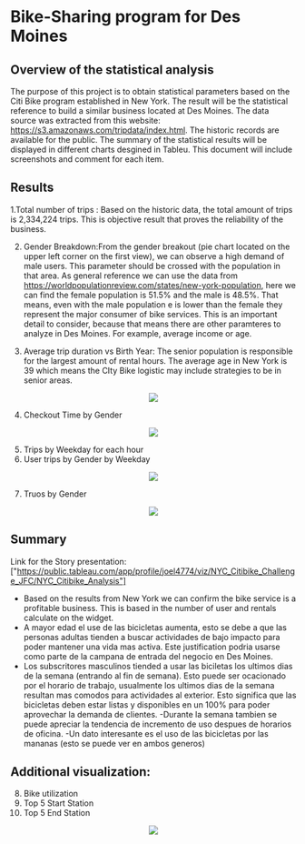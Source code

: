 # Bike-Sharing program for Des Moines

## Overview of the statistical analysis

The purpose of this project is to obtain statistical parameters based on the Citi Bike program established in New York. The result will be the statistical reference to build a similar business located at Des Moines. 
The data source was extracted from this website: https://s3.amazonaws.com/tripdata/index.html. The historic records are available for the public. 
The summary of the statistical results will be displayed in different charts desgined in Tableu. This document will include screenshots and comment for each item. 

## Results

1.Total number of trips : Based on the historic data, the total amount of trips is 2,334,224 trips. This is objective result that proves the reliability of the business. 

2. Gender Breakdown:From the gender breakout (pie chart located on the upper left corner on the first view), we can observe a high demand of male users. This parameter should be crossed with the population in that area. As general reference we can use the data from https://worldpopulationreview.com/states/new-york-population, here we can find the female population is 51.5% and the male is 48.5%. That means, even with the male population e is lower than the female they represent the major consumer of bike services. This is an important detail to consider, because that means there are other paramteres to analyze in Des Moines. For example, average income or age. 

3. Average trip duration vs Birth Year: The senior population is responsible for the largest amount of rental hours. The average age in New York is 39 which means the CIty Bike logistic may include strategies to be in senior areas.

<p align="center"><img src="https://user-images.githubusercontent.com/88695570/143278034-ea54b109-1b05-47b5-b602-7fc8cdb92a98.png">

4. Checkout Time by Gender

<p align="center"><img src="https://user-images.githubusercontent.com/88695570/143278058-6a81d6fa-ce7d-487a-9c76-3964dc1e291d.png">


5. Trips by Weekday for each hour
6. User trips by Gender by Weekday

<p align="center"><img src="https://user-images.githubusercontent.com/88695570/143278092-78bcb7c4-fa13-48a8-ac64-2d82dc648f4b.png">


7. Truos by Gender


<p align="center"><img src="https://user-images.githubusercontent.com/88695570/143278120-edb40c73-9fdd-4218-858f-563dd64fe184.png">


## Summary

Link for the Story presentation: ["https://public.tableau.com/app/profile/joel4774/viz/NYC_Citibike_Challenge_JFC/NYC_Citibike_Analysis"]

- Based on the results from New York we can confirm the bike service is a profitable business. This is based in the number of user and rentals calculate on the widget.
- A mayor edad el use de las bicicletas aumenta, esto se debe a que las personas adultas tienden a buscar actividades de bajo impacto para poder mantener una vida mas activa. Este justification podria usarse como parte de la campana de entrada del negocio en Des Moines. 
- Los subscritores masculinos tiended a usar las biciletas los ultimos dias de la semana (entrando al fin de semana). Esto puede ser ocacionado por el horario de trabajo, usualmente los ultimos dias de la semana resultan mas comodos para actividades al exterior. Esto significa que las bicicletas deben estar listas y disponibles en un 100% para poder aprovechar la demanda de clientes.
-Durante la semana tambien se puede apreciar la tendencia de incremento de uso despues de horarios de oficina. 
-Un dato interesante es el uso de las bicicletas por las mananas (esto se puede ver en ambos generos) 

## Additional visualization:

8. Bike utilization
9. Top 5 Start Station
10. Top 5 End Station

<p align="center"><img src="https://user-images.githubusercontent.com/88695570/143278148-1ccb1e41-3501-478d-a317-d9899b4e03ba.png">


